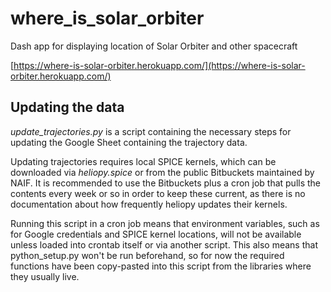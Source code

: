 # where_is_solar_orbiter
Dash app for displaying location of Solar Orbiter and other spacecraft

[https://where-is-solar-orbiter.herokuapp.com/](https://where-is-solar-orbiter.herokuapp.com/)

## Updating the data

_update_trajectories.py_ is a script containing the necessary steps for updating the Google Sheet containing the trajectory data. 

Updating trajectories requires local SPICE kernels, which can be downloaded via _heliopy.spice_ or from the public Bitbuckets maintained by NAIF. It is recommended to use the Bitbuckets plus a cron job that pulls the contents every week or so in order to keep these current, as there is no documentation about how frequently heliopy updates their kernels.

Running this script in a cron job means that environment variables, such as for Google credentials and SPICE kernel locations, will not be available unless loaded into crontab itself or via another script. This also means that python_setup.py won't be run beforehand, so for now the required functions have been copy-pasted into this script from the libraries where they usually live.
